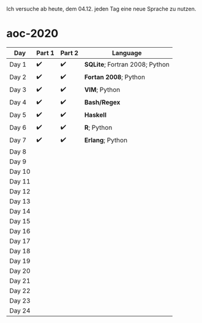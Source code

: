 Ich versuche ab heute, dem 04.12. jeden Tag eine neue Sprache zu nutzen.

# aoc-2020

| Day    | Part 1             | Part 2             | Language                         |
| ------ | ------------------ | ------------------ | -------------------------------- |
| Day 1  | :heavy_check_mark: | :heavy_check_mark: | **SQLite**; Fortran 2008; Python |
| Day 2  | :heavy_check_mark: | :heavy_check_mark: | **Fortan 2008**; Python          |
| Day 3  | :heavy_check_mark: | :heavy_check_mark: | **VIM**; Python                  |
| Day 4  | :heavy_check_mark: | :heavy_check_mark: | **Bash/Regex**                   |
| Day 5  | :heavy_check_mark: | :heavy_check_mark: | **Haskell**                      |
| Day 6  | :heavy_check_mark: | :heavy_check_mark: | **R**; Python                    |
| Day 7  | :heavy_check_mark: | :heavy_check_mark: | **Erlang**; Python               |
| Day 8  |                    |                    |                                  |
| Day 9  |                    |                    |                                  |
| Day 10 |                    |                    |                                  |
| Day 11 |                    |                    |                                  |
| Day 12 |                    |                    |                                  |
| Day 13 |                    |                    |                                  |
| Day 14 |                    |                    |                                  |
| Day 15 |                    |                    |                                  |
| Day 16 |                    |                    |                                  |
| Day 17 |                    |                    |                                  |
| Day 18 |                    |                    |                                  |
| Day 19 |                    |                    |                                  |
| Day 20 |                    |                    |                                  |
| Day 21 |                    |                    |                                  |
| Day 22 |                    |                    |                                  |
| Day 23 |                    |                    |                                  |
| Day 24 |                    |                    |                                  |
